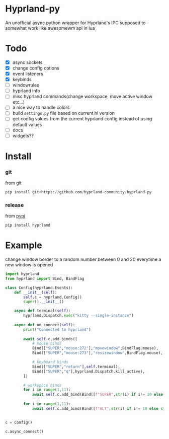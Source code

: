 # Hyprland-py
An unofficial async python wrapper for Hyprland's IPC supposed to somewhat work like awesomewm api in lua


# Todo

- [x] async sockets
- [x] change config options
- [x] event listeners
- [x] keybinds
- [ ] windowrules
- [ ] hyprland info
- [ ] misc hyprland commands(change workspace, move active window etc...)
- [ ] a nice way to handle colors
- [ ] build `settings.py` file based on current hl version
- [ ] get config values from the current hyprland config instead of using default values
- [ ] docs
- [ ] widgets??

# Install

### git

from git
```py
pip install git+https://github.com/hyprland-community/hyprland-py
```

### release

from [pypi](https://pypi.org/project/hyprland/0.1/)
```py
pip install hyprland
```

# Example
change window border to a random number between 0 and 20 everytime a new window is opened
```py
import hyprland
from hyprland import Bind, BindFlag

class Config(hyprland.Events):
    def __init__(self):
        self.c = hyprland.Config()
        super().__init__()

    async def terminal(self):
        hyprland.Dispatch.exec("kitty --single-instance")
    
    async def on_connect(self):
        print("Connected to hyprland")
        
        await self.c.add_binds([
            # mouse binds
            Bind(["SUPER","mouse:272"],"movewindow",BindFlag.mouse),
            Bind(["SUPER","mouse:273"],"resizewindow",BindFlag.mouse),

            # keyboard binds
            Bind(["SUPER","return"],self.terminal),
            Bind(["SUPER","q"],hyprland.Dispatch.kill_active),
        ])

        # workspace binds
        for i in range(1,11):
            await self.c.add_bind(Bind([f"SUPER",str(i) if i!= 10 else str(0)],hyprland.Dispatch.workspace,args=[i]))
        
        for i in range(1,11):
            await self.c.add_bind(Bind([f"ALT",str(i) if i!= 10 else str(0)],hyprland.Dispatch.move_to_workspace,args=[i]))

    
c = Config()

c.async_connect()
```
